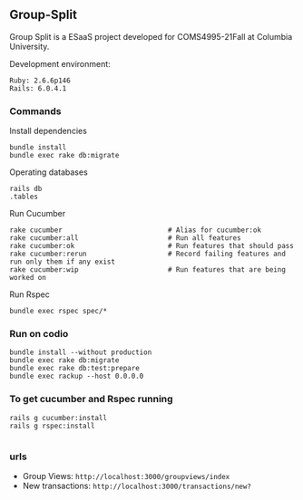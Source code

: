 ## Group-Split
Group Split is a ESaaS project developed for COMS4995-21Fall at Columbia University.

Development environment:
```
Ruby: 2.6.6p146
Rails: 6.0.4.1
```

### Commands
Install dependencies
```
bundle install
bundle exec rake db:migrate
```
Operating databases
```
rails db
.tables
```
Run Cucumber 
```
rake cucumber                          # Alias for cucumber:ok
rake cucumber:all                      # Run all features
rake cucumber:ok                       # Run features that should pass
rake cucumber:rerun                    # Record failing features and run only them if any exist
rake cucumber:wip                      # Run features that are being worked on
```
Run Rspec
```
bundle exec rspec spec/*
```

### Run on codio
```
bundle install --without production
bundle exec rake db:migrate
bundle exec rake db:test:prepare
bundle exec rackup --host 0.0.0.0
```

### To get cucumber and Rspec running 
```
rails g cucumber:install
rails g rspec:install


```

### urls
- Group Views: `http://localhost:3000/groupviews/index`
- New transactions: `http://localhost:3000/transactions/new?`
